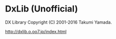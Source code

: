 # DxLib (Unofficial)

DX Library Copyright (C) 2001-2016 Takumi Yamada.

http://dxlib.o.oo7.jp/index.html

